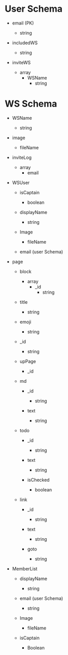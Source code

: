 # User Schema

- email (PK)
    - string

- includedWS
    - string

- inviteWS
    - array
        - WSName
            - string


# WS Schema

- WSName
    - string

- image
    - fileName

- inviteLog
    - array
        - email

- WSUser
    - isCaptain
        - boolean
    
    - displayName
        - string
    
    - Image
        - fileName
    
    - email (user Schema)

- page

    - block
        - array
            - _id
                - string

    - title
        - string

    - emoji
        - string

    - _id
        - string
    
    - upPage
        - _id
    
    - md
        - _id
            - string

        - text
            - string
    
    - todo
        - _id
            - string
        
        - text
            - string
        
        - isChecked
            - boolean
    
    - link
        - _id
            - string

        - text
            - string

        - goto
            - string

- MemberList
    - displayName
        - string
    
    - email (user Schema)
        - string
    
    - Image
        - fileName

    - isCaptain
        - Boolean

